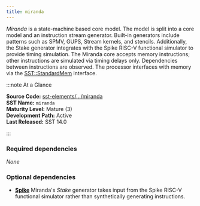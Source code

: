 ```yaml
---
title: miranda
---
```


*Miranda* is a state-machine based core model. The model is split into a core model and an instruction stream generator. Built-in generators include patterns such as SPMV, GUPS, Stream kernels, and stencils. Additionally, the Stake generator integrates with the Spike RISC-V functional simulator to provide timing simulation. The Miranda core accepts memory instructions; other instructions are simulated via timing delays only. Dependencies between instructions are observed. The processor interfaces with memory via the [SST::StandardMem](../../core/iface/StandardMem/class) interface.

:::note At a Glance

**Source Code:** [sst-elements/.../miranda](https://github.com/sstsimulator/sst-elements/tree/master/src/sst/elements/miranda) &nbsp;  
**SST Name:** `miranda` &nbsp;  
**Maturity Level:** Mature (3) &nbsp;  
**Development Path:** Active &nbsp;   
**Last Released:** SST 14.0

:::

### Required dependencies
*None*

### Optional dependencies

* [**Spike**](https://github.com/riscv-software-src/riscv-isa-sim) Miranda's *Stake* generator takes input from the Spike RISC-V functional simulator rather than synthetically generating instructions.
